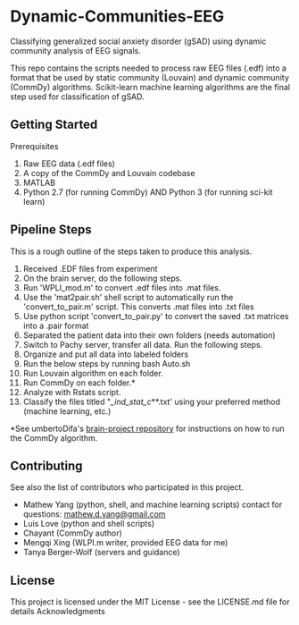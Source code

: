 # Dynamic-Communities-EEG
Classifying generalized social anxiety disorder (gSAD) using dynamic community analysis of EEG signals.

This repo contains the scripts needed to process raw EEG files (.edf) into a format that be used by static community (Louvain) and dynamic community (CommDy) algorithms. Scikit-learn machine learning algorithms are the final step used for classification of gSAD.

## Getting Started
Prerequisites
1) Raw EEG data (.edf files)
2) A copy of the CommDy and Louvain codebase
3) MATLAB
4) Python 2.7 (for running CommDy) AND Python 3 (for running sci-kit learn)

## Pipeline Steps
This is a rough outline of the steps taken to produce this analysis.
1. Received .EDF files from experiment
2. On the brain server, do the following steps.
3. Run 'WPLI_mod.m' to convert .edf files into .mat files.
4. Use the 'mat2pair.sh' shell script to automatically run the 'convert_to_pair.m' script. This converts .mat files into .txt files		
5. Use python script 'convert_to_pair.py' to convert the saved .txt matrices into a .pair format
6. Separated the patient data into their own folders (needs automation)
7. Switch to Pachy server, transfer all data. Run the following steps.
8. Organize and put all data into labeled folders
9. Run the below steps by running bash Auto.sh
10. Run Louvain algorithm on each folder.
11. Run CommDy on each folder.*
12. Analyze with Rstats script.
13. Classify the files titled "*_ind_stat_c***.txt' using your preferred method (machine learning, etc.)

*See umbertoDifa's [brain-project repository](https://github.com/umbertoDifa/brain-project/blob/master/pipeline-manual.txt) for instructions on how to run the CommDy algorithm.


## Contributing

See also the list of contributors who participated in this project.
* Mathew Yang (python, shell, and machine learning scripts) contact for questions: mathew.d.yang@gmail.com
* Luis Love (python and shell scripts)
* Chayant (CommDy author)
* Mengqi Xing (WLPI.m writer, provided EEG data for me)
* Tanya Berger-Wolf (servers and guidance)

## License

This project is licensed under the MIT License - see the LICENSE.md file for details
Acknowledgments
